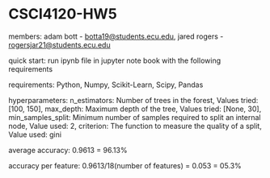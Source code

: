 # CSCI4120-HW5

members:
adam bott - botta19@students.ecu.edu,
jared rogers - rogersjar21@students.ecu.edu

quick start:
run ipynb file in jupyter note book with the following requirements

requirements:
Python,
Numpy,
Scikit-Learn,
Scipy,
Pandas

hyperparameters:
n_estimators: Number of trees in the forest, Values tried: [100, 150],
max_depth: Maximum depth of the tree, Values tried: [None, 30],
min_samples_split: Minimum number of samples required to split an internal node, Value used: 2,
criterion: The function to measure the quality of a split, Value used: gini

average accuracy: 0.9613 = 96.13%

accuracy per feature: 0.9613/18(number of features) = 0.053 = 05.3%
